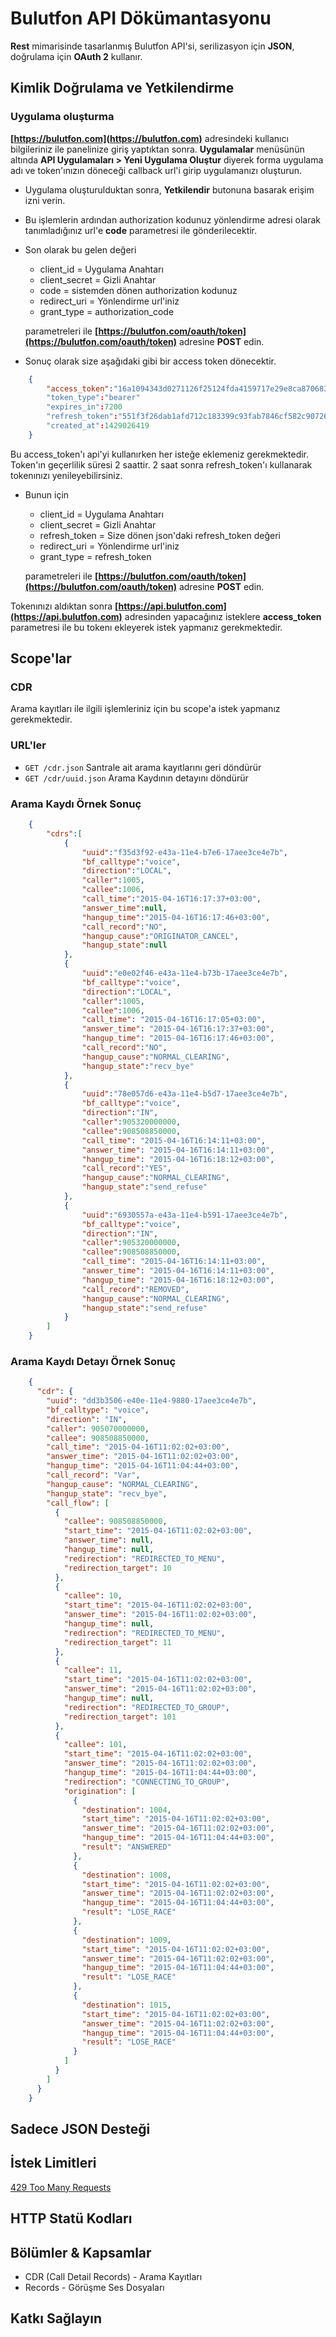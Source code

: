 # Bulutfon API Dökümantasyonu

**Rest** mimarisinde tasarlanmış Bulutfon API'si, serilizasyon için **JSON**, doğrulama için **OAuth 2** kullanır.

## Kimlik Doğrulama ve Yetkilendirme

### Uygulama oluşturma

**[https://bulutfon.com](https://bulutfon.com)** adresindeki kullanıcı bilgileriniz ile panelinize giriş yaptıktan sonra. **Uygulamalar** menüsünün altında **API Uygulamaları > Yeni Uygulama Oluştur** diyerek forma uygulama adı ve token'ınızın döneceği callback url'i girip uygulamanızı oluşturun.

* Uygulama oluşturulduktan sonra, **Yetkilendir** butonuna basarak erişim izni verin.

* Bu işlemlerin ardından authorization kodunuz yönlendirme adresi olarak tanımladığınız url'e **code** parametresi ile gönderilecektir.

* Son olarak bu gelen değeri

    * client_id = Uygulama Anahtarı
    * client_secret = Gizli Anahtar
    * code = sistemden dönen authorization kodunuz
    * redirect_uri = Yönlendirme url'iniz
    * grant_type = authorization_code

    parametreleri ile **[https://bulutfon.com/oauth/token](https://bulutfon.com/oauth/token)** adresine **POST** edin.
* Sonuç olarak size aşağıdaki gibi bir access token dönecektir.

```json
    {
        "access_token":"16a1094343d0271126f25124fda4159717e29e8ca87068389792dbb554d24385"
        "token_type":"bearer"
        "expires_in":7200
        "refresh_token":"551f3f26dab1afd712c183399c93fab7846cf582c907263c4a7892c7a12cd02c"
        "created_at":1429026419
    }
```

Bu access_token'ı api'yi kullanırken her isteğe eklemeniz gerekmektedir. Token'ın geçerlilik süresi 2 saattir. 2 saat sonra refresh_token'ı kullanarak
tokenınızı yenileyebilirsiniz.

* Bunun için

    * client_id = Uygulama Anahtarı
    * client_secret = Gizli Anahtar
    * refresh_token = Size dönen json'daki refresh_token değeri
    * redirect_uri = Yönlendirme url'iniz
    * grant_type = refresh_token

    parametreleri ile **[https://bulutfon.com/oauth/token](https://bulutfon.com/oauth/token)** adresine **POST** edin.

Tokenınızı aldıktan sonra **[https://api.bulutfon.com](https://api.bulutfon.com)** adresinden yapacağınız isteklere **access_token** parametresi ile bu tokenı ekleyerek
istek yapmanız gerekmektedir.


## Scope'lar

### CDR
Arama kayıtları ile ilgili işlemleriniz için bu scope'a istek yapmanız gerekmektedir.

### URL'ler
* `GET /cdr.json` Santrale ait arama kayıtlarını geri döndürür
* `GET /cdr/uuid.json` Arama Kaydının detayını döndürür

### Arama Kaydı Örnek Sonuç

```json
    {
        "cdrs":[
            {
                "uuid":"f35d3f92-e43a-11e4-b7e6-17aee3ce4e7b",
                "bf_calltype":"voice",
                "direction":"LOCAL",
                "caller":1005,
                "callee":1006,
                "call_time":"2015-04-16T16:17:37+03:00",
                "answer_time":null,
                "hangup_time":"2015-04-16T16:17:46+03:00",
                "call_record":"NO",
                "hangup_cause":"ORIGINATOR_CANCEL",
                "hangup_state":null
            },
            {
                "uuid":"e0e02f46-e43a-11e4-b73b-17aee3ce4e7b",
                "bf_calltype":"voice",
                "direction":"LOCAL",
                "caller":1005,
                "callee":1006,
                "call_time": "2015-04-16T16:17:05+03:00",
                "answer_time": "2015-04-16T16:17:37+03:00",
                "hangup_time": "2015-04-16T16:17:46+03:00",
                "call_record":"NO",
                "hangup_cause":"NORMAL_CLEARING",
                "hangup_state":"recv_bye"
            },
            {
                "uuid":"78e057d6-e43a-11e4-b5d7-17aee3ce4e7b",
                "bf_calltype":"voice",
                "direction":"IN",
                "caller":905320000000,
                "callee":908508850000,
                "call_time": "2015-04-16T16:14:11+03:00",
                "answer_time": "2015-04-16T16:14:11+03:00",
                "hangup_time": "2015-04-16T16:18:12+03:00",
                "call_record":"YES",
                "hangup_cause":"NORMAL_CLEARING",
                "hangup_state":"send_refuse"
            },
            {
                "uuid":"6930557a-e43a-11e4-b591-17aee3ce4e7b",
                "bf_calltype":"voice",
                "direction":"IN",
                "caller":905320000000,
                "callee":908508850000,
                "call_time": "2015-04-16T16:14:11+03:00",
                "answer_time": "2015-04-16T16:14:11+03:00",
                "hangup_time": "2015-04-16T16:18:12+03:00",
                "call_record":"REMOVED",
                "hangup_cause":"NORMAL_CLEARING",
                "hangup_state":"send_refuse"
            }
        ]
    }
```

### Arama Kaydı Detayı Örnek Sonuç

```json
    {
      "cdr": {
        "uuid": "dd3b3506-e40e-11e4-9880-17aee3ce4e7b",
        "bf_calltype": "voice",
        "direction": "IN",
        "caller": 905070000000,
        "callee": 908508850000,
        "call_time": "2015-04-16T11:02:02+03:00",
        "answer_time": "2015-04-16T11:02:02+03:00",
        "hangup_time": "2015-04-16T11:04:44+03:00",
        "call_record": "Var",
        "hangup_cause": "NORMAL_CLEARING",
        "hangup_state": "recv_bye",
        "call_flow": [
          {
            "callee": 908508850000,
            "start_time": "2015-04-16T11:02:02+03:00",
            "answer_time": null,
            "hangup_time": null,
            "redirection": "REDIRECTED_TO_MENU",
            "redirection_target": 10
          },
          {
            "callee": 10,
            "start_time": "2015-04-16T11:02:02+03:00",
            "answer_time": "2015-04-16T11:02:02+03:00",
            "hangup_time": null,
            "redirection": "REDIRECTED_TO_MENU",
            "redirection_target": 11
          },
          {
            "callee": 11,
            "start_time": "2015-04-16T11:02:02+03:00",
            "answer_time": "2015-04-16T11:02:02+03:00",
            "hangup_time": null,
            "redirection": "REDIRECTED_TO_GROUP",
            "redirection_target": 101
          },
          {
            "callee": 101,
            "start_time": "2015-04-16T11:02:02+03:00",
            "answer_time": "2015-04-16T11:02:02+03:00",
            "hangup_time": "2015-04-16T11:04:44+03:00",
            "redirection": "CONNECTING_TO_GROUP",
            "origination": [
              {
                "destination": 1004,
                "start_time": "2015-04-16T11:02:02+03:00",
                "answer_time": "2015-04-16T11:02:02+03:00",
                "hangup_time": "2015-04-16T11:04:44+03:00",
                "result": "ANSWERED"
              },
              {
                "destination": 1008,
                "start_time": "2015-04-16T11:02:02+03:00",
                "answer_time": "2015-04-16T11:02:02+03:00",
                "hangup_time": "2015-04-16T11:04:44+03:00",
                "result": "LOSE_RACE"
              },
              {
                "destination": 1009,
                "start_time": "2015-04-16T11:02:02+03:00",
                "answer_time": "2015-04-16T11:02:02+03:00",
                "hangup_time": "2015-04-16T11:04:44+03:00",
                "result": "LOSE_RACE"
              },
              {
                "destination": 1015,
                "start_time": "2015-04-16T11:02:02+03:00",
                "answer_time": "2015-04-16T11:02:02+03:00",
                "hangup_time": "2015-04-16T11:04:44+03:00",
                "result": "LOSE_RACE"
              }
            ]
          }
        ]
      }
    }
```

## Sadece JSON Desteği
## İstek Limitleri

[429 Too Many Requests](http://tools.ietf.org/html/draft-nottingham-http-new-status-02#section-4)

## HTTP Statü Kodları
## Bölümler & Kapsamlar

* CDR (Call Detail Records) - Arama Kayıtları
* Records - Görüşme Ses Dosyaları

## Katkı Sağlayın
